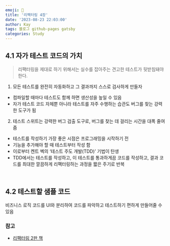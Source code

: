 ```yaml
---
emoji: 👋
title: '리팩터링 4장'
date: '2023-08-23 22:03:00'
author: Kay
tags: 블로그 github-pages gatsby
categories: Study
---
```


## 4.1 자가 테스트 코드의 가치

> 리팩터링을 제대로 하기 위해서는 실수를 잡아주는 견고한 테스트가 뒷받침돼야 한다.

1. 모든 테스트를 완전히 자동화하고 그 결과까지 스스로 검사하게 만들자

- 컴파일할 때마다 테스트도 함께 하면 생산성을 높일 수 있음
- 자가 테스트 코드 자체뿐 아니라 테스트를 자주 수행하는 습관도 버그를 찾는 강력한 도구가 됨

2. 테스트 스위트는 강력한 버그 검출 도구로, 버그를 찾는 데 걸리는 시간을 대폭 줄여줌

- 테스트를 작성하기 가장 좋은 시점은 프로그래밍을 시작하기 전
- 기능을 추가해야 할 때 테스트부터 작성 함
- 이로부터 켄트 벡의 ‘테스트 주도 개발(TDD)’ 기법이 탄생
- TDD에서는 테스트를 작성하고, 이 테스트를 통과하게끔 코드를 작성하고, 결과 코드를 최대한 깔끔하게 리팩터링하는 과정을 짧은 주기로 반복

<br>

## 4.2 테스트할 샘플 코드

비즈니스 로직 코드를 UI와 분리하여 코드를 파악하고 테스트하기 편하게 만들어줄 수 있음

### 참고

- [리팩터링 2판 책](https://www.yes24.com/Product/Goods/89649360)

```toc

```
